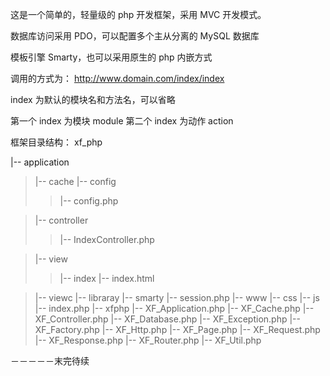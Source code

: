 这是一个简单的，轻量级的 php 开发框架，采用 MVC 开发模式。

数据库访问采用 PDO，可以配置多个主从分离的 MySQL 数据库

模板引擎 Smarty，也可以采用原生的 php 内嵌方式

调用的方式为：
http://www.domain.com/index/index

index 为默认的模块名和方法名，可以省略

第一个 index 为模块 module 第二个 index 为动作 action

框架目录结构：
xf\_php

|-- application
> |-- cache
> |-- config
> > |-- config.php

> |-- controller
> > |-- IndexController.php

> |-- view
> > |-- index
> > |-- index.html

> |-- viewc
|-- libraray
> |-- smarty
> |-- session.php
|-- www
> |-- css
> |-- js
> |-- index.php
|-- xfphp
> |-- XF\_Application.php
> |-- XF\_Cache.php
> |-- XF\_Controller.php
> |-- XF\_Database.php
> |-- XF\_Exception.php
> |-- XF\_Factory.php
> |-- XF\_Http.php
> |-- XF\_Page.php
> |-- XF\_Request.php
> |-- XF\_Response.php
> |-- XF\_Router.php
> |-- XF\_Util.php

－－－－－末完待续